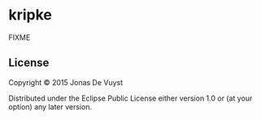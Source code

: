 # kripke

FIXME

## License

Copyright © 2015 Jonas De Vuyst

Distributed under the Eclipse Public License either version 1.0 or (at
your option) any later version.
